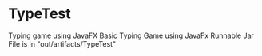 # TypeTest
Typing game using JavaFX
Basic Typing Game using JavaFx
Runnable Jar File is in "out/artifacts/TypeTest"
